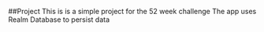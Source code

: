 ##Project
This is is a simple project for the 52 week challenge
The app uses Realm Database to persist data
